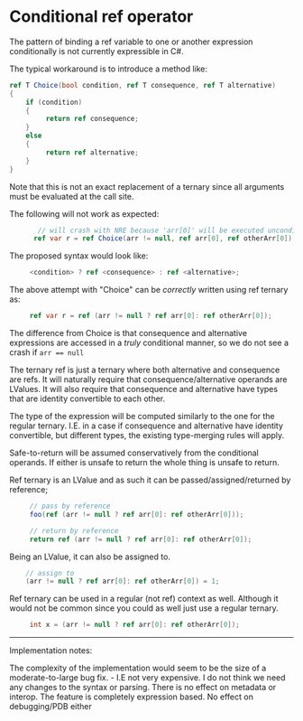 # Conditional ref operator

The pattern of binding a ref variable to one or another expression conditionally is not currently expressible in C#.

The typical workaround is to introduce a method like:
```CS
ref T Choice(bool condition, ref T consequence, ref T alternative)
{
    if (condition)
    {
         return ref consequence;
    }
    else
    {
         return ref alternative;
    }
}
```
Note that this is not an exact replacement of a ternary since all arguments must be evaluated at the call site.

The following will not work as expected:
```CS
       // will crash with NRE because 'arr[0]' will be executed unconditionally
      ref var r = ref Choice(arr != null, ref arr[0], ref otherArr[0]);
```

The proposed syntax would look like:
```CS
     <condition> ? ref <consequence> : ref <alternative>;
```

The above attempt with "Choice" can be _correctly_ written using ref ternary as:

```CS
     ref var r = ref (arr != null ? ref arr[0]: ref otherArr[0]);
```

The difference from Choice is that consequence and alternative expressions are accessed in a _truly_ conditional manner, so we do not see a crash if ```arr == null```

The ternary ref is just a ternary where both alternative and consequence are refs. It will naturally require that consequence/alternative operands are LValues. 
It will also require that consequence and alternative have types that are identity convertible to each other.

The type of the expression will be computed similarly to the one for the regular ternary. I.E. in a case if consequence and alternative have identity convertible, but different types, the existing type-merging rules will apply.

Safe-to-return will be assumed conservatively from the conditional operands. If either is unsafe to return the whole thing is unsafe to return.

Ref ternary is an LValue and as such it can be passed/assigned/returned by reference;

```CS
     // pass by reference
     foo(ref (arr != null ? ref arr[0]: ref otherArr[0]));

     // return by reference
     return ref (arr != null ? ref arr[0]: ref otherArr[0]);
```

Being an LValue, it can also be assigned to. 

```CS
    // assign to
    (arr != null ? ref arr[0]: ref otherArr[0]) = 1;
```

Ref ternary can be used in a regular (not ref) context as well. Although it would not be common since you could as well just use a regular ternary.

```CS
     int x = (arr != null ? ref arr[0]: ref otherArr[0]);
```


___

Implementation notes: 

The complexity of the implementation would seem to be the size of a moderate-to-large bug fix. - I.E not very expensive.
I do not think we need any changes to the syntax or parsing.
There is no effect on metadata or interop. The feature is completely expression based.
No effect on debugging/PDB either


